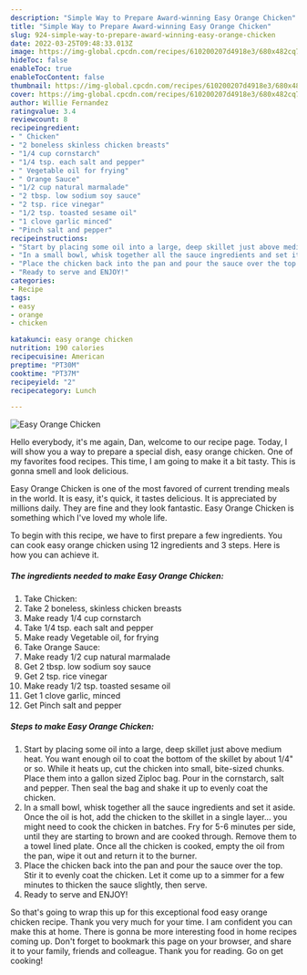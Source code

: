 ```yaml
---
description: "Simple Way to Prepare Award-winning Easy Orange Chicken"
title: "Simple Way to Prepare Award-winning Easy Orange Chicken"
slug: 924-simple-way-to-prepare-award-winning-easy-orange-chicken
date: 2022-03-25T09:48:33.013Z
image: https://img-global.cpcdn.com/recipes/610200207d4918e3/680x482cq70/easy-orange-chicken-recipe-main-photo.jpg
hideToc: false
enableToc: true
enableTocContent: false
thumbnail: https://img-global.cpcdn.com/recipes/610200207d4918e3/680x482cq70/easy-orange-chicken-recipe-main-photo.jpg
cover: https://img-global.cpcdn.com/recipes/610200207d4918e3/680x482cq70/easy-orange-chicken-recipe-main-photo.jpg
author: Willie Fernandez
ratingvalue: 3.4
reviewcount: 8
recipeingredient:
- " Chicken"
- "2 boneless skinless chicken breasts"
- "1/4 cup cornstarch"
- "1/4 tsp. each salt and pepper"
- " Vegetable oil for frying"
- " Orange Sauce"
- "1/2 cup natural marmalade"
- "2 tbsp. low sodium soy sauce"
- "2 tsp. rice vinegar"
- "1/2 tsp. toasted sesame oil"
- "1 clove garlic minced"
- "Pinch salt and pepper"
recipeinstructions:
- "Start by placing some oil into a large, deep skillet just above medium heat. You want enough oil to coat the bottom of the skillet by about 1/4&#34; or so. While it heats up, cut the chicken into small, bite-sized chunks. Place them into a gallon sized Ziploc bag. Pour in the cornstarch, salt and pepper. Then seal the bag and shake it up to evenly coat the chicken."
- "In a small bowl, whisk together all the sauce ingredients and set it aside. Once the oil is hot, add the chicken to the skillet in a single layer... you might need to cook the chicken in batches. Fry for 5-6 minutes per side, until they are starting to brown and are cooked through. Remove them to a towel lined plate. Once all the chicken is cooked, empty the oil from the pan, wipe it out and return it to the burner."
- "Place the chicken back into the pan and pour the sauce over the top. Stir it to evenly coat the chicken. Let it come up to a simmer for a few minutes to thicken the sauce slightly, then serve."
- "Ready to serve and ENJOY!"
categories:
- Recipe
tags:
- easy
- orange
- chicken

katakunci: easy orange chicken 
nutrition: 190 calories
recipecuisine: American
preptime: "PT30M"
cooktime: "PT37M"
recipeyield: "2"
recipecategory: Lunch

---
```



![Easy Orange Chicken](https://img-global.cpcdn.com/recipes/610200207d4918e3/680x482cq70/easy-orange-chicken-recipe-main-photo.jpg)

Hello everybody, it's me again, Dan, welcome to our recipe page. Today, I will show you a way to prepare a special dish, easy orange chicken. One of my favorites food recipes. This time, I am going to make it a bit tasty. This is gonna smell and look delicious.

Easy Orange Chicken is one of the most favored of current trending meals in the world. It is easy, it's quick, it tastes delicious. It is appreciated by millions daily. They are fine and they look fantastic. Easy Orange Chicken is something which I've loved my whole life.




To begin with this recipe, we have to first prepare a few ingredients. You can cook easy orange chicken using 12 ingredients and 3 steps. Here is how you can achieve it.

<!--inarticleads1-->

##### The ingredients needed to make Easy Orange Chicken:

1. Take  Chicken:
1. Take 2 boneless, skinless chicken breasts
1. Make ready 1/4 cup cornstarch
1. Take 1/4 tsp. each salt and pepper
1. Make ready  Vegetable oil, for frying
1. Take  Orange Sauce:
1. Make ready 1/2 cup natural marmalade
1. Get 2 tbsp. low sodium soy sauce
1. Get 2 tsp. rice vinegar
1. Make ready 1/2 tsp. toasted sesame oil
1. Get 1 clove garlic, minced
1. Get Pinch salt and pepper




<!--inarticleads2-->

##### Steps to make Easy Orange Chicken:

1. Start by placing some oil into a large, deep skillet just above medium heat. You want enough oil to coat the bottom of the skillet by about 1/4&#34; or so. While it heats up, cut the chicken into small, bite-sized chunks. Place them into a gallon sized Ziploc bag. Pour in the cornstarch, salt and pepper. Then seal the bag and shake it up to evenly coat the chicken.
1. In a small bowl, whisk together all the sauce ingredients and set it aside. Once the oil is hot, add the chicken to the skillet in a single layer... you might need to cook the chicken in batches. Fry for 5-6 minutes per side, until they are starting to brown and are cooked through. Remove them to a towel lined plate. Once all the chicken is cooked, empty the oil from the pan, wipe it out and return it to the burner.
1. Place the chicken back into the pan and pour the sauce over the top. Stir it to evenly coat the chicken. Let it come up to a simmer for a few minutes to thicken the sauce slightly, then serve.
1. Ready to serve and ENJOY!



So that's going to wrap this up for this exceptional food easy orange chicken recipe. Thank you very much for your time. I am confident you can make this at home. There is gonna be more interesting food in home recipes coming up. Don't forget to bookmark this page on your browser, and share it to your family, friends and colleague. Thank you for reading. Go on get cooking!
